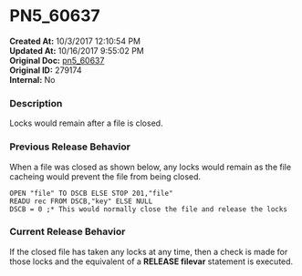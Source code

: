 # PN5_60637

**Created At:** 10/3/2017 12:10:54 PM  
**Updated At:** 10/16/2017 9:55:02 PM  
**Original Doc:** [pn5_60637](https://docs.jbase.com/36526-5-6-2-release-notes/pn5_60637)  
**Original ID:** 279174  
**Internal:** No  


### Description

Locks would remain after a file is closed.



### Previous Release Behavior

When a file was closed as shown below, any locks would remain as the file cacheing would prevent the file from being closed.

```
OPEN "file" TO DSCB ELSE STOP 201,"file"
READU rec FROM DSCB,"key" ELSE NULL
DSCB = 0 ;* This would normally close the file and release the locks
```



### Current Release Behavior

If the closed file has taken any locks at any time, then a check is made for those locks and the equivalent of a **RELEASE filevar** statement is executed.
